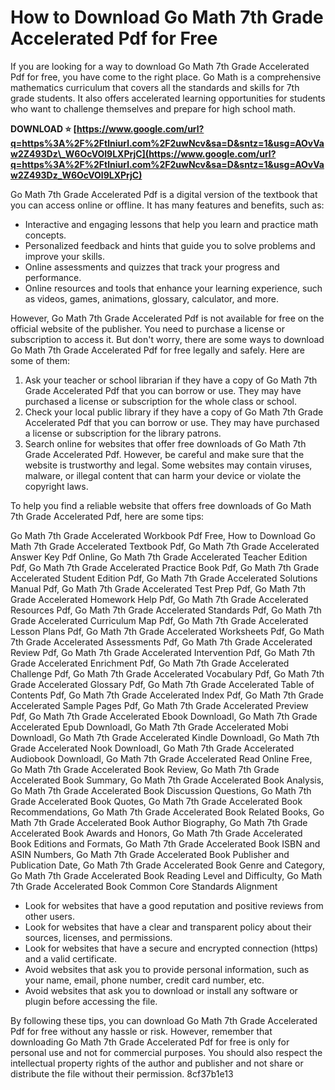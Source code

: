 # How to Download Go Math 7th Grade Accelerated Pdf for Free
 
If you are looking for a way to download Go Math 7th Grade Accelerated Pdf for free, you have come to the right place. Go Math is a comprehensive mathematics curriculum that covers all the standards and skills for 7th grade students. It also offers accelerated learning opportunities for students who want to challenge themselves and prepare for high school math.
 
**DOWNLOAD ⭐ [https://www.google.com/url?q=https%3A%2F%2Ftlniurl.com%2F2uwNcv&sa=D&sntz=1&usg=AOvVaw2Z493Dz\_W6OcVOl9LXPrjC](https://www.google.com/url?q=https%3A%2F%2Ftlniurl.com%2F2uwNcv&sa=D&sntz=1&usg=AOvVaw2Z493Dz_W6OcVOl9LXPrjC)**


 
Go Math 7th Grade Accelerated Pdf is a digital version of the textbook that you can access online or offline. It has many features and benefits, such as:
 
- Interactive and engaging lessons that help you learn and practice math concepts.
- Personalized feedback and hints that guide you to solve problems and improve your skills.
- Online assessments and quizzes that track your progress and performance.
- Online resources and tools that enhance your learning experience, such as videos, games, animations, glossary, calculator, and more.

However, Go Math 7th Grade Accelerated Pdf is not available for free on the official website of the publisher. You need to purchase a license or subscription to access it. But don't worry, there are some ways to download Go Math 7th Grade Accelerated Pdf for free legally and safely. Here are some of them:

1. Ask your teacher or school librarian if they have a copy of Go Math 7th Grade Accelerated Pdf that you can borrow or use. They may have purchased a license or subscription for the whole class or school.
2. Check your local public library if they have a copy of Go Math 7th Grade Accelerated Pdf that you can borrow or use. They may have purchased a license or subscription for the library patrons.
3. Search online for websites that offer free downloads of Go Math 7th Grade Accelerated Pdf. However, be careful and make sure that the website is trustworthy and legal. Some websites may contain viruses, malware, or illegal content that can harm your device or violate the copyright laws.

To help you find a reliable website that offers free downloads of Go Math 7th Grade Accelerated Pdf, here are some tips:
 
Go Math 7th Grade Accelerated Workbook Pdf Free,  How to Download Go Math 7th Grade Accelerated Textbook Pdf,  Go Math 7th Grade Accelerated Answer Key Pdf Online,  Go Math 7th Grade Accelerated Teacher Edition Pdf,  Go Math 7th Grade Accelerated Practice Book Pdf,  Go Math 7th Grade Accelerated Student Edition Pdf,  Go Math 7th Grade Accelerated Solutions Manual Pdf,  Go Math 7th Grade Accelerated Test Prep Pdf,  Go Math 7th Grade Accelerated Homework Help Pdf,  Go Math 7th Grade Accelerated Resources Pdf,  Go Math 7th Grade Accelerated Standards Pdf,  Go Math 7th Grade Accelerated Curriculum Map Pdf,  Go Math 7th Grade Accelerated Lesson Plans Pdf,  Go Math 7th Grade Accelerated Worksheets Pdf,  Go Math 7th Grade Accelerated Assessments Pdf,  Go Math 7th Grade Accelerated Review Pdf,  Go Math 7th Grade Accelerated Intervention Pdf,  Go Math 7th Grade Accelerated Enrichment Pdf,  Go Math 7th Grade Accelerated Challenge Pdf,  Go Math 7th Grade Accelerated Vocabulary Pdf,  Go Math 7th Grade Accelerated Glossary Pdf,  Go Math 7th Grade Accelerated Table of Contents Pdf,  Go Math 7th Grade Accelerated Index Pdf,  Go Math 7th Grade Accelerated Sample Pages Pdf,  Go Math 7th Grade Accelerated Preview Pdf,  Go Math 7th Grade Accelerated Ebook Downloadl,  Go Math 7th Grade Accelerated Epub Downloadl,  Go Math 7th Grade Accelerated Mobi Downloadl,  Go Math 7th Grade Accelerated Kindle Downloadl,  Go Math 7th Grade Accelerated Nook Downloadl,  Go Math 7th Grade Accelerated Audiobook Downloadl,  Go Math 7th Grade Accelerated Read Online Free,  Go Math 7th Grade Accelerated Book Review,  Go Math 7th Grade Accelerated Book Summary,  Go Math 7th Grade Accelerated Book Analysis,  Go Math 7th Grade Accelerated Book Discussion Questions,  Go Math 7th Grade Accelerated Book Quotes,  Go Math 7th Grade Accelerated Book Recommendations,  Go Math 7th Grade Accelerated Book Related Books,  Go Math 7th Grade Accelerated Book Author Biography,  Go Math 7th Grade Accelerated Book Awards and Honors,  Go Math 7th Grade Accelerated Book Editions and Formats,  Go Math 7th Grade Accelerated Book ISBN and ASIN Numbers,  Go Math 7th Grade Accelerated Book Publisher and Publication Date,  Go Math 7th Grade Accelerated Book Genre and Category,  Go Math 7th Grade Accelerated Book Reading Level and Difficulty,  Go Math 7th Grade Accelerated Book Common Core Standards Alignment

- Look for websites that have a good reputation and positive reviews from other users.
- Look for websites that have a clear and transparent policy about their sources, licenses, and permissions.
- Look for websites that have a secure and encrypted connection (https) and a valid certificate.
- Avoid websites that ask you to provide personal information, such as your name, email, phone number, credit card number, etc.
- Avoid websites that ask you to download or install any software or plugin before accessing the file.

By following these tips, you can download Go Math 7th Grade Accelerated Pdf for free without any hassle or risk. However, remember that downloading Go Math 7th Grade Accelerated Pdf for free is only for personal use and not for commercial purposes. You should also respect the intellectual property rights of the author and publisher and not share or distribute the file without their permission.
 8cf37b1e13
 
